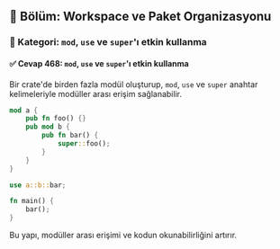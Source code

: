## 📘 Bölüm: Workspace ve Paket Organizasyonu
### 🔹 Kategori: `mod`, `use` ve `super`'ı etkin kullanma
#### ✅ Cevap 468: `mod`, `use` ve `super`'ı etkin kullanma

Bir crate'de birden fazla modül oluşturup, `mod`, `use` ve `super` anahtar kelimeleriyle modüller arası erişim sağlanabilir.

```rust
mod a {
    pub fn foo() {}
    pub mod b {
        pub fn bar() {
            super::foo();
        }
    }
}

use a::b::bar;

fn main() {
    bar();
}
```

Bu yapı, modüller arası erişimi ve kodun okunabilirliğini artırır.
